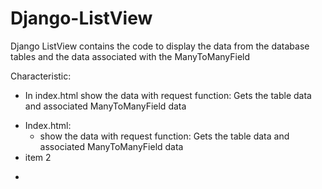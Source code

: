 # Django-ListView
Django ListView contains the code to display the data from the database tables and the data associated with the ManyToManyField


Characteristic:
* In index.html show the data with request function:
    Gets the table data and associated ManyToManyField data
    
<ul>
    <li>Index.html:
        <ul>
            <li>show the data with request function:
                Gets the table data and associated ManyToManyField data</li>
        </ul>
    </li>
    <li>item 2</li>
</ul>





<ul>
    <li></li>
</ul>
